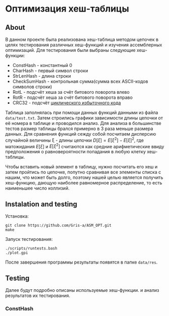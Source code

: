 # Оптимизация хеш-таблицы

## About

В данном проекте была реализована хеш-таблица методом цепочек в целях тестирования различных хеш-функций и изучения ассемблерных оптимизаций. Для тестирования были выбраны следующие хеш-функции:

- ConstHash    - константный 0
- CharHash     - первый символ строки
- StrLenHash   - длина строки
- CheckSumHash - контрольная сумма(сумма всех ASCII-кодов символов строки)
- RotL         - подсчёт хеша за счёт битового поворота влево
- RotR         - подсчёт хеша за счёт битового поворота вправо
- CRC32        - подсчёт [циклического избыточного кода](https://ru.m.wikipedia.org/wiki/%D0%A6%D0%B8%D0%BA%D0%BB%D0%B8%D1%87%D0%B5%D1%81%D0%BA%D0%B8%D0%B9_%D0%B8%D0%B7%D0%B1%D1%8B%D1%82%D0%BE%D1%87%D0%BD%D1%8B%D0%B9_%D0%BA%D0%BE%D0%B4#CRC-32)

Таблица заполнялась при помощи данных функций данными из файла `data/test.txt`. Затем строились графики зависимости длины цепочки от её номера в таблице и проводился анализ. Для анализа в большинстве тестов размер таблицы брался примерно в 3 раза меньше размера данных. Для сравнения функций сежду собой посчитаем дисперсию случайной величины ξ - длины цепочки $D[ξ] = Ε[ξ^2] - Ε[ξ]^2$, где матожидания $E[ξ]$ и $Ε[ξ^2]$ считаются как средние арифметические ввиду предположения о равновероятности попадания в любую клетку хеш-таблицы.

Чтобы вставить новый элемент в таблицу, нужно посчитать его хеш и затем пройтись по цепочке, попутно сравнивая все элементы списка с нашим, что может быть долго, поэтому нашей целью является получить хеш-функцию, дающую наиболее равномерное распределение, то есть наименьшее число коллизий.

## Instalation and testing

Установка:

    git clone https://github.com/Gris-a/ASM_OPT.git
    make

Запуск тестирования:

    ./scripts/runtests.bash
    ./plot.gpi

После завершения программы результаты появятся в папке `data/res`.

## Testing

Далее будут подробно описаны используемые хеш-функции. и анализ результатов их тестирования.

### ConstHash
